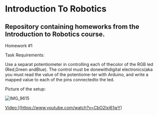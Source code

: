 # Introduction To Robotics

## Repository containing homeworks from the Introduction to Robotics course.

Homework #1

Task Requirements:

Use a separat potentiometer in controlling each of thecolor of the RGB led (Red,Green andBlue).  The control must be donewithdigital electronics(aka you must read the value of the potentiome-ter with Arduino, and write a mapped value to each of the pins connectedto the led.

Picture of the setup:

![IMG_9615](https://user-images.githubusercontent.com/75308520/197857681-ae8fad75-cc71-4b96-8512-ef3aa84cd28f.jpg)

[Video:](https://gyazo.com/d11609450fc87b7cb6ff0bfc9fcc4722)](https://www.youtube.com/watch?v=CbO2Ixi61wY)
